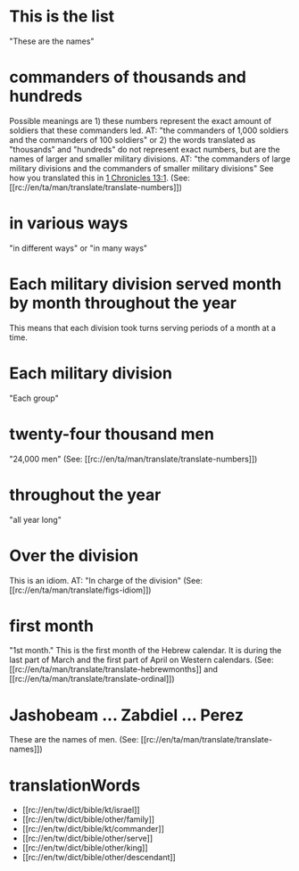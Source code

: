# This is the list

"These are the names"

# commanders of thousands and hundreds

Possible meanings are 1) these numbers represent the exact amount of soldiers that these commanders led. AT: "the commanders of 1,000 soldiers and the commanders of 100 soldiers" or 2) the words translated as "thousands" and "hundreds" do not represent exact numbers, but are the names of larger and smaller military divisions. AT: "the commanders of large military divisions and the commanders of smaller military divisions" See how you translated this in [1 Chronicles 13:1](../13/01.md). (See: [[rc://en/ta/man/translate/translate-numbers]])

# in various ways

"in different ways" or "in many ways"

# Each military division served month by month throughout the year

This means that each division took turns serving periods of a month at a time.

# Each military division

"Each group"

# twenty-four thousand men

"24,000 men" (See: [[rc://en/ta/man/translate/translate-numbers]])

# throughout the year

"all year long"

# Over the division

This is an idiom. AT: "In charge of the division" (See: [[rc://en/ta/man/translate/figs-idiom]])

# first month

"1st month." This is the first month of the Hebrew calendar. It is during the last part of March and the first part of April on Western calendars. (See: [[rc://en/ta/man/translate/translate-hebrewmonths]] and [[rc://en/ta/man/translate/translate-ordinal]])

# Jashobeam ... Zabdiel ... Perez

These are the names of men. (See: [[rc://en/ta/man/translate/translate-names]])

# translationWords

* [[rc://en/tw/dict/bible/kt/israel]]
* [[rc://en/tw/dict/bible/other/family]]
* [[rc://en/tw/dict/bible/kt/commander]]
* [[rc://en/tw/dict/bible/other/serve]]
* [[rc://en/tw/dict/bible/other/king]]
* [[rc://en/tw/dict/bible/other/descendant]]